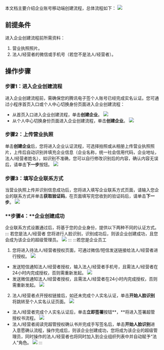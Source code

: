 本文档主要介绍企业账号移动端创建流程，总体流程如下：
![](https://qcloudimg.tencent-cloud.cn/raw/50bb6c6b3fcc185961e4a719bce2987a.png)

## 前提条件

进入企业创建流程前所需资料：
1. 营业执照照片。
2. 法人/经营者的微信或手机号（若您不是法人/经营者）。

## **操作步骤**
### **步骤1：进入企业创建流程**
进入企业创建流程前，需确保您的腾讯电子签个人账号已经完成实名认证。您可通过小程序首页入口或个人中心切换身份页面进入企业创建流程：
- 从首页入口进入企业创建流程，单击**创建企业**。
![](https://qcloudimg.tencent-cloud.cn/raw/f6a624f90f147dbe7151243c079b44dd.png)
- 从个人中心切换身份页面进入企业创建流程，单击**创建企业**。
![](https://qcloudimg.tencent-cloud.cn/raw/c4fbdc5618744887c9d684a6bfb38b35.png)

### **步骤2：上传营业执照**
单击**创建企业**后，您将进入企业认证流程，可选择拍照或从相册上传营业执照照片，上传后自动识别并填充企业信息（企业名称，统一社会信用代码，企业地址，法人/经营者姓名），如识别不准确，您可以自行修改识别后的内容，确认内容无误后，请单击**下一步**按钮。
 ![](https://qcloudimg.tencent-cloud.cn/raw/cdd244f166a61ece5a66eb583e7ac28a.png)

### **步骤3：填写**企业联系方式
当营业执照上传并识别信息成功后，您将进入填写企业联系方式页面，请输入您企业的联系方式并单击**获取验证码**，在页面填写完您收到的验证码后，请单击**下一步**。
![](https://qcloudimg.tencent-cloud.cn/raw/cea1a7a93ba88a7344809c88bd07706a.png)

### **步骤4：**企业创建成功
企业联系方式设置通过后，将基于您的企业身份，提供以下两种不同的认证方式。
<dx-tabs>
::: 若您是法人/经营者
您将进行人脸识别，识别成功后，则该企业创建成功，且您会成为该企业的超级管理员。
![](https://qcloudimg.tencent-cloud.cn/raw/80d0d1ea955c27a17f67bfc6c4582c15.png)
:::
:::若您是企业员工
1. 您将进入待法人/经营者授权页面，可通过微信/短信发送链接给法人/经营者进行授权。
![](https://qcloudimg.tencent-cloud.cn/raw/379cb8f153824ee305a2d50dc1f3162d.png)
 - 发送短信通知法人/经营者授权，输入法人/经营者手机号，且需法人/经营者在24小时内完成授权，否则需重新发起。
![](https://qcloudimg.tencent-cloud.cn/raw/712f8cb66e9ec3526157345a600da406.png)
 - 发送微信通知法人/经营者授权，且需法人/经营者在24小时内完成授权，否则需重新发起。
![](https://qcloudimg.tencent-cloud.cn/raw/1ea37e0147da8f0c3eff3cf5e9c5a876.png)
2. 法人/经营者点开授权链接后，如还未完成个人实名认证，单击**开始人脸识别**将跳转至个人实名认证页面。
![](https://qcloudimg.tencent-cloud.cn/raw/3bca3cc277dd52a4154e829bbabcd78f.png)
 - 法人/经营者完成个人实名认证后，单击**立即签署**按钮**，**将进入签署超管授权书流程。
![](https://qcloudimg.tencent-cloud.cn/raw/899957c0d7d21de70071ef01358c7135.png)
 - 法人/经营者阅读完超管授权确认书并完成手写签名后，单击**开始人脸识别**进入意愿确认流程，操作完成后，则该企业创建成功，您将成为该企业的超级管理员，同时操作的法人/经营者也将同时加入到企业组织列表中并自动赋予“法人”角色。
![](https://qcloudimg.tencent-cloud.cn/raw/e281b1ace5f570ae1f1c3e5a656f8fa2.png)
:::
</dx-tabs>
